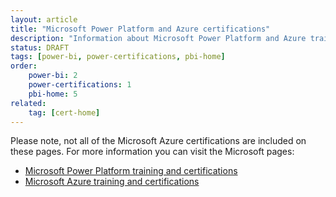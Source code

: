 ```yaml
---
layout: article
title: "Microsoft Power Platform and Azure certifications"
description: "Information about Microsoft Power Platform and Azure training"
status: DRAFT
tags: [power-bi, power-certifications, pbi-home]
order:
    power-bi: 2
    power-certifications: 1
    pbi-home: 5
related:
    tag: [cert-home]
---
```

Please note, not all of the Microsoft Azure certifications are included on these pages. For more information you can visit the Microsoft pages:  
- [Microsoft Power Platform training and certifications][learn 1]  
- [Microsoft Azure training and certifications][learn 2]  

  


[learn 1]: aka.ms/PPTrainCertDeck
[learn 2]: https://query.prod.cms.rt.microsoft.com/cms/api/am/binary/RE4J5ea